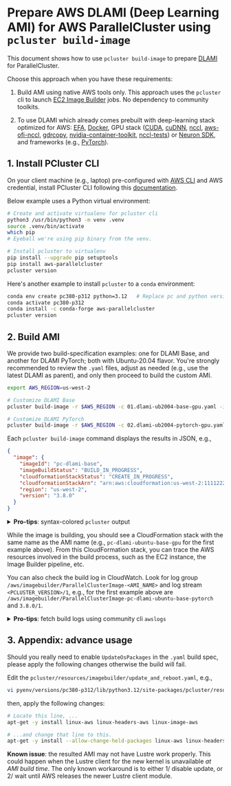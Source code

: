 # Prepare AWS DLAMI (Deep Learning AMI) for AWS ParallelCluster using `pcluster build-image`

This document shows how to use `pcluster build-image` to prepare
[DLAMI](https://aws.amazon.com/machine-learning/amis/) for ParallelCluster.

Choose this approach when you have these requirements:

1. Build AMI using native AWS tools only. This approach uses the `pcluster` cli to launch [EC2 Image
   Builder](https://aws.amazon.com/image-builder/) jobs. No dependency to community toolkits.

2. To use DLAMI which already comes prebuilt with deep-learning stack optimized for AWS:
   [EFA](https://aws.amazon.com/hpc/efa/),
   [Docker](https://www.docker.com/products/container-runtime/), GPU stack
   ([CUDA](https://developer.nvidia.com/cuda-toolkit), [cuDNN](https://developer.nvidia.com/cudnn),
   [nccl](https://github.com/NVIDIA/nccl), [aws-ofi-nccl](https://github.com/aws/aws-ofi-nccl),
   [gdrcopy](https://github.com/NVIDIA/gdrcopy),
   [nvidia-container-toolkit](https://github.com/NVIDIA/nvidia-container-toolkit),
   [nccl-tests](https://github.com/NVIDIA/nccl-tests)) or [Neuron
   SDK](https://awsdocs-neuron.readthedocs-hosted.com/en/latest/), and frameworks (e.g.,
   [PyTorch](https://pytorch.org/)).

## 1. Install PCluster CLI

On your client machine (e.g., laptop) pre-configured with [AWS CLI](https://aws.amazon.com/cli/) and
AWS credential, install PCluster CLI following this
[documentation](https://docs.aws.amazon.com/parallelcluster/latest/ug/install-v3-virtual-environment.html).

Below example uses a Python virtual environment:

```bash
# Create and activate virtualenv for pcluster cli
python3 /usr/bin/python3 -m venv .venv
source .venv/bin/activate
which pip
# Eyeball we're using pip binary from the venv.

# Install pcluster to virtualenv
pip install --upgrade pip setuptools
pip install aws-parallelcluster
pcluster version
```

Here's another example to install `pcluster` to a `conda` environment:

```bash
conda env create pc380-p312 python=3.12   # Replace pc and python versions as you like.
conda activate pc380-p312
conda install -c conda-forge aws-parallelcluster
pcluster version
```

## 2. Build AMI

We provide two build-specification examples: one for DLAMI Base, and another for DLAMI PyTorch; both
with Ubuntu-20.04 flavor. You're strongly recommended to review the `.yaml` files, adjust as needed
(e.g., use the latest DLAMI as parent), and only then proceed to build the custom AMI.

```bash
export AWS_REGION=us-west-2

# Customize DLAMI Base
pcluster build-image -r $AWS_REGION -c 01.dlami-ub2004-base-gpu.yaml -i pc-dlami-base

# Customize DLAMI PyTorch
pcluster build-image -r $AWS_REGION -c 02.dlami-ub2004-pytorch-gpu.yaml -i pc-dlami-pytorch
```

Each `pcluster build-image` command displays the results in JSON, e.g.,

```json
{
  "image": {
    "imageId": "pc-dlami-base",
    "imageBuildStatus": "BUILD_IN_PROGRESS",
    "cloudformationStackStatus": "CREATE_IN_PROGRESS",
    "cloudformationStackArn": "arn:aws:cloudformation:us-west-2:111122223333:stack/pc-dlami-base/097178b0-3037-11ee-97c3-0672f191cc71",
    "region": "us-west-2",
    "version": "3.8.0"
  }
}
```

<details>
  <summary><b>Pro-tips</b>: syntax-colored <code>pcluster</code> output</summary>

  To syntax-color the `pcluster`'s JSON output, pipe the command to `jq`. Examples below.

  ```bash
  export AWS_REGION=us-west-2

  # Customize DLAMI Base
  pcluster build-image -r $AWS_REGION -c 01.dlami-ub2004-base-gpu.yaml -i pc-dlami-ubuntu-base-gpu | jq .

  # Customize DLAMI PyTorch
  pcluster build-image -r $AWS_REGION -c 02.dlami-ub2004-pytorch-gpu.yaml -i pc-dlami-ubuntu-base-pytorch | jq .
  ```

</details>

While the image is building, you should see a CloudFormation stack with the same name as the AMI
name (e.g., `pc-dlami-ubuntu-base-gpu` for the first example above). From this CloudFormation stack,
you can trace the AWS resources involved in the build process, such as the EC2 instance, the Image
Builder pipeline, etc.

You can also check the build log in CloudWatch. Look for log group
`/aws/imagebuilder/ParallelClusterImage-<AMI_NAME>` and log stream `<PCLUSTER_VERSION>/1`, e.g., for
the first example above are `/aws/imagebuilder/ParallelClusterImage-pc-dlami-ubuntu-base-pytorch`
and `3.8.0/1`.

<details>
  <summary><b>Pro-tips</b>: fetch build logs using community cli <code>awslogs</code></summary>

  Below are examples to use the community cli `awslogs` to fetch from CloudWatch the build log. To
  install `awslogs`, please follow its [installation
  instructions](https://github.com/jorgebastida/awslogs#installation).

  Below example assumes ami named `pc-dlami-base` and `pcluster` version 3.8.0. Please update the
  log group and stream names accordingly. When in doubt, check the log group and stream names from
  the CloudWatch console.

  ```bash
  # Watch the build-image process of ami name `pc-dlami-base`.
  awslogs get -GS --aws-region=us-west-2 \
      /aws/imagebuilder/ParallelClusterImage-pc-dlami-base 3.8.0/1 --watch -i 30 -s10min

  # Save all logs to a local file. Will also pull the failed logs from the earlier attempt.
  #
  # -s4d instructs the cli tool to fetch logs from the last 4d. Without this flags, it fecthes only
  # a few entries, or even none at all.
  awslogs get -GS --aws-region=us-west-2 \
      /aws/imagebuilder/ParallelClusterImage-pc-dlami-base 3.8.0/1 -s4d &> build-image-01-success.log
  ```

</details>

## 3. Appendix: advance usage

Should you really need to enable `UpdateOsPackages` in the `.yaml` build spec, please apply the
following changes otherwise the build will fail.

Edit the `pcluster/resources/imagebuilder/update_and_reboot.yaml`, e.g.,

```bash
vi pyenv/versions/pc380-p312/lib/python3.12/site-packages/pcluster/resources/imagebuilder/update_and_reboot.yaml
```

then, apply the following changes:

```bash
# Locate this line, ...
apt-get -y install linux-aws linux-headers-aws linux-image-aws

# ...and change that line to this.
apt-get -y install --allow-change-held-packages linux-aws linux-headers-aws linux-image-aws`
```

**Known issue**: the resulted AMI may not have Lustre work properly. This could happen when the
Lustre client for the new kernel is unavailable *at AMI build time*. The only known workaround is to
either 1/ disable update, or 2/ wait until AWS releases the newer Lustre client module.
